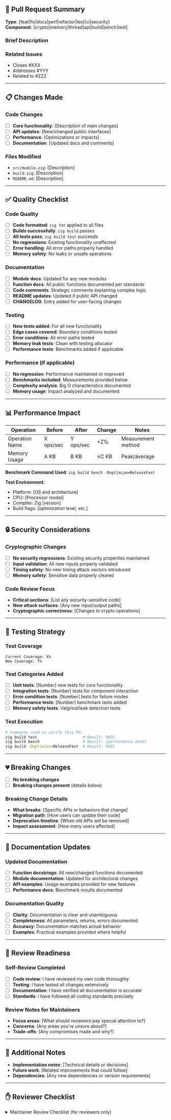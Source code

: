 ## 🎯 Pull Request Summary

**Type**: [feat|fix|docs|perf|refactor|test|ci|security]  
**Component**: [crypto|memory|thread|api|build|bench|test]

<!-- 
BEFORE SUBMITTING: Run the self-review checklist in CONTRIBUTING.md
PRs that don't meet standards will be closed immediately.
-->

### Brief Description
<!-- One clear sentence describing what this PR does -->

### Related Issues
<!-- Required: Link to issues this PR addresses -->
- Closes #XXX
- Addresses #YYY
- Related to #ZZZ

---

## 📋 Changes Made

### Code Changes
- [ ] **Core functionality**: [Description of main changes]
- [ ] **API updates**: [New/changed public interfaces]  
- [ ] **Performance**: [Optimizations or impacts]
- [ ] **Documentation**: [Updated docs and comments]

### Files Modified
<!-- List all files with brief description of changes -->
- `src/module.zig`: [Description]
- `build.zig`: [Description]
- `README.md`: [Description]

---

## ✅ Quality Checklist

### Code Quality
- [ ] **Code formatted**: `zig fmt` applied to all files
- [ ] **Builds successfully**: `zig build` passes
- [ ] **All tests pass**: `zig build test` succeeds
- [ ] **No regressions**: Existing functionality unaffected
- [ ] **Error handling**: All error paths properly handled
- [ ] **Memory safety**: No leaks or unsafe operations

### Documentation
- [ ] **Module docs**: Updated for any new modules
- [ ] **Function docs**: All public functions documented per standards
- [ ] **Code comments**: Strategic comments explaining complex logic
- [ ] **README updates**: Updated if public API changed
- [ ] **CHANGELOG**: Entry added for user-facing changes

### Testing
- [ ] **New tests added**: For all new functionality
- [ ] **Edge cases covered**: Boundary conditions tested
- [ ] **Error conditions**: All error paths tested
- [ ] **Memory leak tests**: Clean with testing allocator
- [ ] **Performance tests**: Benchmarks added if applicable

### Performance (if applicable)
- [ ] **No regression**: Performance maintained or improved
- [ ] **Benchmarks included**: Measurements provided below
- [ ] **Complexity analysis**: Big O characteristics documented
- [ ] **Memory usage**: Impact analyzed and documented

---

## 📊 Performance Impact

<!-- Required for any code changes affecting critical paths -->

| Operation | Before | After | Change | Notes |
|-----------|--------|-------|---------|-------|
| Operation Name | X ops/sec | Y ops/sec | +Z% | Measurement method |
| Memory Usage | A KB | B KB | ±C KB | Peak/average |

**Benchmark Command Used**: `zig build bench -Doptimize=ReleaseFast`

**Test Environment**:
- Platform: [OS and architecture]
- CPU: [Processor model] 
- Compiler: Zig [version]
- Build flags: [optimization level, etc.]

---

## 🔒 Security Considerations

### Cryptographic Changes
- [ ] **No security regressions**: Existing security properties maintained
- [ ] **Input validation**: All new inputs properly validated  
- [ ] **Timing safety**: No new timing attack vectors introduced
- [ ] **Memory safety**: Sensitive data properly cleared

### Code Review Focus
<!-- Highlight areas that need special security attention -->
- **Critical sections**: [List any security-sensitive code]
- **New attack surfaces**: [Any new input/output paths]
- **Cryptographic correctness**: [Changes to crypto operations]

---

## 🧪 Testing Strategy

### Test Coverage
```
Current Coverage: X%
New Coverage: Y%
```

### Test Categories Added
- [ ] **Unit tests**: [Number] new tests for core functionality
- [ ] **Integration tests**: [Number] tests for component interaction
- [ ] **Error condition tests**: [Number] tests for failure modes
- [ ] **Performance tests**: [Number] benchmark tests added
- [ ] **Memory safety tests**: Valgrind/leak detection tests

### Test Execution
```bash
# Commands used to verify this PR:
zig build test                    # Result: PASS
zig build bench                   # Result: [performance data]
zig build -Doptimize=ReleaseFast  # Result: PASS
```

---

## 💔 Breaking Changes

<!-- If any breaking changes -->
- [ ] **No breaking changes** 
- [ ] **Breaking changes present** (details below)

### Breaking Change Details
<!-- Required if breaking changes present -->
- **What breaks**: [Specific APIs or behaviors that change]
- **Migration path**: [How users can update their code]
- **Deprecation timeline**: [When old APIs will be removed]
- **Impact assessment**: [How many users affected]

---

## 📖 Documentation Updates

### Updated Documentation
- [ ] **Function docstrings**: All new/changed functions documented
- [ ] **Module documentation**: Updated for architectural changes
- [ ] **API examples**: Usage examples provided for new features
- [ ] **Performance docs**: Benchmark results documented

### Documentation Quality
- [ ] **Clarity**: Documentation is clear and unambiguous
- [ ] **Completeness**: All parameters, returns, errors documented
- [ ] **Accuracy**: Documentation matches actual behavior
- [ ] **Examples**: Practical examples provided where helpful

---

## 🔄 Review Readiness

### Self-Review Completed
- [ ] **Code review**: I have reviewed my own code thoroughly
- [ ] **Testing**: I have tested all changes extensively
- [ ] **Documentation**: I have verified all documentation is accurate
- [ ] **Standards**: I have followed all coding standards precisely

### Review Notes for Maintainers
<!-- Anything specific you want reviewers to focus on -->
- **Focus areas**: [What should reviewers pay special attention to?]
- **Concerns**: [Any areas you're unsure about?]
- **Trade-offs**: [Any compromises made and why?]

---

## 📝 Additional Notes

<!-- Any other relevant information -->
- **Implementation notes**: [Technical details or decisions]
- **Future work**: [Related improvements that could follow]
- **Dependencies**: [Any new dependencies or version requirements]

---

## ✋ Reviewer Checklist

<!-- For maintainers - DO NOT FILL OUT -->
<details>
<summary>Maintainer Review Checklist (for reviewers only)</summary>

### Code Quality Review
- [ ] Follows established patterns and conventions
- [ ] No code smells or anti-patterns
- [ ] Appropriate error handling throughout
- [ ] Memory management is correct and safe
- [ ] Thread safety considerations addressed

### Cryptographic Review  
- [ ] Cryptographic operations are correct
- [ ] No timing attack vectors introduced
- [ ] Input validation is comprehensive
- [ ] Security properties maintained

### Performance Review
- [ ] No performance regressions in critical paths
- [ ] New optimizations are measurable and documented
- [ ] Memory usage is reasonable
- [ ] Scaling characteristics are acceptable

### Documentation Review
- [ ] Documentation meets quality standards
- [ ] All public APIs are documented
- [ ] Examples are correct and helpful
- [ ] Breaking changes are clearly documented

</details>
